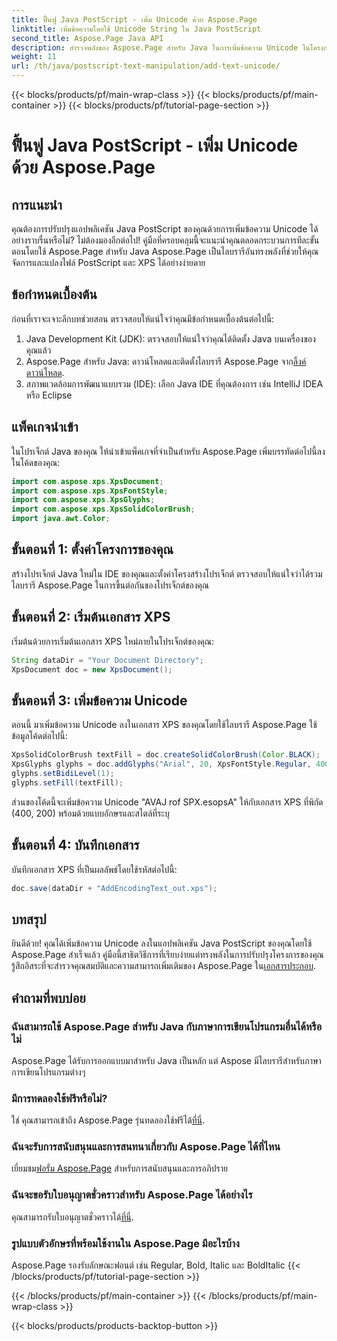 ```yaml
---
title: ฟื้นฟู Java PostScript - เพิ่ม Unicode ด้วย Aspose.Page
linktitle: เพิ่มข้อความโดยใช้ Unicode String ใน Java PostScript
second_title: Aspose.Page Java API
description: สำรวจพลังของ Aspose.Page สำหรับ Java ในการเพิ่มข้อความ Unicode ในโครงการ PostScript ของคุณ ปฏิบัติตามคำแนะนำทีละขั้นตอนของเราเพื่อการบูรณาการที่ราบรื่น ดาวน์โหลดเดี๋ยวนี้!
weight: 11
url: /th/java/postscript-text-manipulation/add-text-unicode/
---
```


{{< blocks/products/pf/main-wrap-class >}}
{{< blocks/products/pf/main-container >}}
{{< blocks/products/pf/tutorial-page-section >}}

# ฟื้นฟู Java PostScript - เพิ่ม Unicode ด้วย Aspose.Page

## การแนะนำ
คุณต้องการปรับปรุงแอปพลิเคชัน Java PostScript ของคุณด้วยการเพิ่มข้อความ Unicode ได้อย่างราบรื่นหรือไม่? ไม่ต้องมองอีกต่อไป! คู่มือที่ครอบคลุมนี้จะแนะนำคุณตลอดกระบวนการทีละขั้นตอนโดยใช้ Aspose.Page สำหรับ Java Aspose.Page เป็นไลบรารีอันทรงพลังที่ช่วยให้คุณจัดการและแปลงไฟล์ PostScript และ XPS ได้อย่างง่ายดาย
## ข้อกำหนดเบื้องต้น
ก่อนที่เราจะเจาะลึกบทช่วยสอน ตรวจสอบให้แน่ใจว่าคุณมีข้อกำหนดเบื้องต้นต่อไปนี้:
1. Java Development Kit (JDK): ตรวจสอบให้แน่ใจว่าคุณได้ติดตั้ง Java บนเครื่องของคุณแล้ว
2.  Aspose.Page สำหรับ Java: ดาวน์โหลดและติดตั้งไลบรารี Aspose.Page จาก[ลิ้งค์ดาวน์โหลด](https://releases.aspose.com/page/java/).
3. สภาพแวดล้อมการพัฒนาแบบรวม (IDE): เลือก Java IDE ที่คุณต้องการ เช่น IntelliJ IDEA หรือ Eclipse
## แพ็คเกจนำเข้า
ในโปรเจ็กต์ Java ของคุณ ให้นำเข้าแพ็คเกจที่จำเป็นสำหรับ Aspose.Page เพิ่มบรรทัดต่อไปนี้ลงในโค้ดของคุณ:
```java
import com.aspose.xps.XpsDocument;
import com.aspose.xps.XpsFontStyle;
import com.aspose.xps.XpsGlyphs;
import com.aspose.xps.XpsSolidColorBrush;
import java.awt.Color;
```
## ขั้นตอนที่ 1: ตั้งค่าโครงการของคุณ
สร้างโปรเจ็กต์ Java ใหม่ใน IDE ของคุณและตั้งค่าโครงสร้างโปรเจ็กต์ ตรวจสอบให้แน่ใจว่าได้รวมไลบรารี Aspose.Page ในการขึ้นต่อกันของโปรเจ็กต์ของคุณ
## ขั้นตอนที่ 2: เริ่มต้นเอกสาร XPS
เริ่มต้นด้วยการเริ่มต้นเอกสาร XPS ใหม่ภายในโปรเจ็กต์ของคุณ:
```java
String dataDir = "Your Document Directory";
XpsDocument doc = new XpsDocument();
```
## ขั้นตอนที่ 3: เพิ่มข้อความ Unicode
ตอนนี้ มาเพิ่มข้อความ Unicode ลงในเอกสาร XPS ของคุณโดยใช้ไลบรารี Aspose.Page ใช้ข้อมูลโค้ดต่อไปนี้:
```java
XpsSolidColorBrush textFill = doc.createSolidColorBrush(Color.BLACK);
XpsGlyphs glyphs = doc.addGlyphs("Arial", 20, XpsFontStyle.Regular, 400f, 200f, "AVAJ rof SPX.esopsA");
glyphs.setBidiLevel(1);
glyphs.setFill(textFill);
```
ส่วนของโค้ดนี้จะเพิ่มข้อความ Unicode "AVAJ rof SPX.esopsA" ให้กับเอกสาร XPS ที่พิกัด (400, 200) พร้อมด้วยแบบอักษรและสไตล์ที่ระบุ
## ขั้นตอนที่ 4: บันทึกเอกสาร
บันทึกเอกสาร XPS ที่เป็นผลลัพธ์โดยใช้รหัสต่อไปนี้:
```java
doc.save(dataDir + "AddEncodingText_out.xps");
```
## บทสรุป
ยินดีด้วย! คุณได้เพิ่มข้อความ Unicode ลงในแอปพลิเคชัน Java PostScript ของคุณโดยใช้ Aspose.Page สำเร็จแล้ว คู่มือนี้สาธิตวิธีการที่เรียบง่ายแต่ทรงพลังในการปรับปรุงโครงการของคุณ
 รู้สึกอิสระที่จะสำรวจคุณสมบัติและความสามารถเพิ่มเติมของ Aspose.Page ใน[เอกสารประกอบ](https://reference.aspose.com/page/java/).
## คำถามที่พบบ่อย
### ฉันสามารถใช้ Aspose.Page สำหรับ Java กับภาษาการเขียนโปรแกรมอื่นได้หรือไม่
Aspose.Page ได้รับการออกแบบมาสำหรับ Java เป็นหลัก แต่ Aspose มีไลบรารีสำหรับภาษาการเขียนโปรแกรมต่างๆ
### มีการทดลองใช้ฟรีหรือไม่?
 ใช่ คุณสามารถเข้าถึง Aspose.Page รุ่นทดลองใช้ฟรีได้[ที่นี่](https://releases.aspose.com/).
### ฉันจะรับการสนับสนุนและการสนทนาเกี่ยวกับ Aspose.Page ได้ที่ไหน
 เยี่ยมชม[ฟอรั่ม Aspose.Page](https://forum.aspose.com/c/page/39) สำหรับการสนับสนุนและการอภิปราย
### ฉันจะขอรับใบอนุญาตชั่วคราวสำหรับ Aspose.Page ได้อย่างไร
 คุณสามารถรับใบอนุญาตชั่วคราวได้[ที่นี่](https://purchase.aspose.com/temporary-license/).
### รูปแบบตัวอักษรที่พร้อมใช้งานใน Aspose.Page มีอะไรบ้าง
Aspose.Page รองรับลักษณะฟอนต์ เช่น Regular, Bold, Italic และ BoldItalic
{{< /blocks/products/pf/tutorial-page-section >}}

{{< /blocks/products/pf/main-container >}}
{{< /blocks/products/pf/main-wrap-class >}}

{{< blocks/products/products-backtop-button >}}
